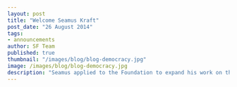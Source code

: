 ```yaml
---
layout: post
title: "Welcome Seamus Kraft"
post_date: "26 August 2014"
tags: 
- announcements
author: SF Team
published: true
thumbnail: "/images/blog/blog-democracy.jpg"
image: /images/blog/blog-democracy.jpg
description: "Seamus applied to the Foundation to expand his work on the Madison Project which..."
---
```

